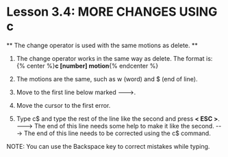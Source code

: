 # Lesson 3.4: MORE CHANGES USING c

** The change operator is used with the same motions as delete. **

1. The change operator works in the same way as delete.  The format is:
{% center %}**c    [number]   motion**{% endcenter %}

2. The motions are the same, such as   w (word) and  $ (end of line).

3. Move to the first line below marked --->.

4. Move the cursor to the first error.

5. Type  c$  and type the rest of the line like the second and press **< ESC >**.
---> The end of this line needs some help to make it like the second.
---> The end of this line needs to be corrected using the  c$  command.

NOTE:  You can use the Backspace key to correct mistakes while typing.